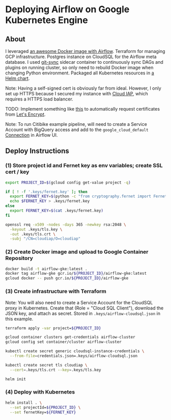 # Deploying Airflow on Google Kubernetes Engine

## About

I leveraged [an awesome Docker image with Airflow](https://github.com/puckel/docker-airflow).  Terraform for managing GCP infrastructure.  Postgres instance on CloudSQL for the Airflow meta database. I used [git-sync](https://github.com/kubernetes/git-sync) sidecar container to continuously sync DAGs and plugins on running cluster, so only need to rebuild Docker image when changing Python environment.  Packaged all Kubernetes resources in [a Helm chart](https://helm.sh/).  

Note: Having a self-signed cert is obviously far from ideal.  However, I only set up HTTPS because I secured my instance with [Cloud IAP](https://cloud.google.com/iap/), which requires a HTTPS load balancer.

TODO: Implement something like [this](https://github.com/jetstack/kube-lego) to automatically request certificates from [Let's Encrypt](https://letsencrypt.org/).

Note: To run Citibike example pipeline, will need to create a Service Account with BigQuery access and add to the `google_cloud_default` [Connection](https://airflow.apache.org/concepts.html#connections) in Airflow UI.

## Deploy Instructions

### (1) Store project id and Fernet key as env variables; create SSL cert / key

``` bash
export PROJECT_ID=$(gcloud config get-value project -q)

if [ ! -f '.keys/fernet.key' ]; then
  export FERNET_KEY=$(python -c "from cryptography.fernet import Fernet; FERNET_KEY = Fernet.generate_key().decode(); print(FERNET_KEY)")
  echo $FERNET_KEY > .keys/fernet.key
else
  export FERNET_KEY=$(cat .keys/fernet.key)
fi

openssl req -x509 -nodes -days 365 -newkey rsa:2048 \
  -keyout .keys/tls.key \
  -out .keys/tls.crt \
  -subj "/CN=cloudiap/O=cloudiap"
```

### (2) Create Docker image and upload to Google Container Repository

``` bash
docker build -t airflow-gke:latest .
docker tag airflow-gke gcr.io/${PROJECT_ID}/airflow-gke:latest
gcloud docker -- push gcr.io/${PROJECT_ID}/airflow-gke
```

### (3) Create infrastructure with Terraform

Note: You will also need to create a Service Account for the CloudSQL proxy in Kubernetes.  Create that (Role = "Cloud SQL Client"), download the JSON key, and attach as secret.  Stored in `.keys/airflow-cloudsql.json` in this example.

``` bash
terraform apply -var project=${PROJECT_ID}

gcloud container clusters get-credentials airflow-cluster
gcloud config set container/cluster airflow-cluster

kubectl create secret generic cloudsql-instance-credentials \
  --from-file=credentials.json=.keys/airflow-cloudsql.json

kubectl create secret tls cloudiap \
  --cert=.keys/tls.crt --key=.keys/tls.key

helm init
```

### (4) Deploy with Kubernetes

``` bash
helm install . \
  --set projectId=${PROJECT_ID} \
  --set fernetKey=${FERNET_KEY}
```
